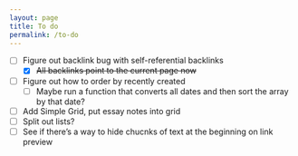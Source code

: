 ```yaml
---
layout: page
title: To do
permalink: /to-do
---
```


- [ ] Figure out backlink bug with self-referential backlinks
    - [x] ~~All backlinks point to the current page now~~
- [ ] Figure out how to order by recently created
    - [ ] Maybe run a function that converts all dates and then sort the array by that date?
- [ ] Add Simple Grid, put essay notes into grid
- [ ] Split out lists?
- [ ] See if there’s a way to hide chucnks of text at the beginning on link preview

<style>
    li {
        list-style: none;
    }

    input {
        padding-right: 0.5em;
    }
</style>